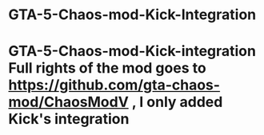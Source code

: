 # GTA-5-Chaos-mod-Kick-Integration
 # GTA-5-Chaos-mod-Kick-integration Full rights of the mod goes to https://github.com/gta-chaos-mod/ChaosModV , I only added Kick's integration
